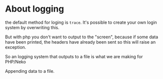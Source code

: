 # About logging

the default method for loging is `trace`. It's possible to create your own login system by overwriting this.

But with php you don't want to output to the "screen", because if some data have been printed, the headers have already been sent so this will raise an exception.

So an logging system that outputs to a file is what we are making for PHP/Neko

Appending data to a file.
